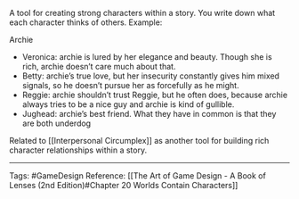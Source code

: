 
A tool for creating strong characters within a story. You write down what each character thinks of others. Example:

Archie

* Veronica: archie is lured by her elegance and beauty. Though she is rich, archie doesn’t care much about that.
* Betty: archie’s true love, but her insecurity constantly gives him mixed signals, so he doesn’t pursue her as forcefully as he might.
* Reggie: archie shouldn’t trust Reggie, but he often does, because archie always tries to be a nice guy and archie is kind of gullible.
* Jughead: archie’s best friend. What they have in common is that they are both underdog

Related to [[Interpersonal Circumplex]] as another tool for building rich character relationships within a story.

---

Tags: #GameDesign 
Reference: [[The Art of Game Design - A Book of Lenses (2nd Edition)#Chapter 20 Worlds Contain Characters]] 